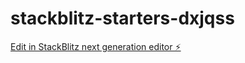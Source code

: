 # stackblitz-starters-dxjqss

[Edit in StackBlitz next generation editor ⚡️](https://stackblitz.com/~/github.com/Mohd-HAZ786/stackblitz-starters-dxjqss)